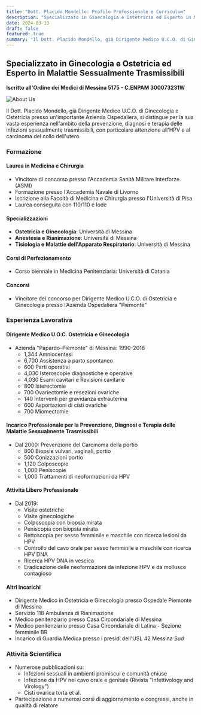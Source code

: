 ```yaml
---
title: "Dott. Placido Mondello: Profilo Professionale e Curriculum"
description: "Specializzato in Ginecologia e Ostetricia ed Esperto in Malattie Sessualmente Trasmissibili"
date: 2024-03-13
draft: false
featured: true
summary: "Il Dott. Placido Mondello, già Dirigente Medico U.C.O. di Ginecologia e Ostetricia presso un'importante Azienda Ospedaliera, si distingue per la sua vasta esperienza nell'ambito della prevenzione, diagnosi e terapia delle infezioni sessualmente trasmissibili, con particolare attenzione all'HPV e al carcinoma del collo dell'utero."
---
```


##  Specializzato in Ginecologia e Ostetricia ed Esperto in Malattie Sessualmente Trasmissibili

**Iscritto all'Ordine dei Medici di Messina 5175 - C.ENPAM 300073231W**

![About Us](/images/Dott-Placido-Mondello.png)

Il Dott. Placido Mondello, già Dirigente Medico U.C.O. di Ginecologia e Ostetricia presso un'importante Azienda Ospedaliera, si distingue per la sua vasta esperienza nell'ambito della prevenzione, diagnosi e terapia delle infezioni sessualmente trasmissibili, con particolare attenzione all'HPV e al carcinoma del collo dell'utero.

### Formazione

#### Laurea in Medicina e Chirurgia
- Vincitore di concorso presso l'Accademia Sanità Militare Interforze (ASMI)
- Formazione presso l'Accademia Navale di Livorno
- Iscrizione alla Facoltà di Medicina e Chirurgia presso l'Università di Pisa
- Laurea conseguita con 110/110 e lode

#### Specializzazioni
- **Ostetricia e Ginecologia**: Università di Messina
- **Anestesia e Rianimazione**: Università di Messina
- **Tisiologia e Malattie dell'Apparato Respiratorio**: Università di Messina

#### Corsi di Perfezionamento
- Corso biennale in Medicina Penitenziaria: Università di Catania

#### Concorsi
- Vincitore del concorso per Dirigente Medico U.C.O. di Ostetricia e Ginecologia presso l’Azienda Ospedaliera "Piemonte"

### Esperienza Lavorativa

#### Dirigente Medico U.O.C. Ostetricia e Ginecologia
- Azienda "Papardo-Piemonte" di Messina: 1990-2018
  - 1,344 Amniocentesi
  - 6,700 Assistenza a parto spontaneo
  - 600 Parti operativi
  - 4,030 Isteroscopie diagnostiche e operative
  - 4,030 Esami cavitari e Revisioni cavitarie
  - 800 Isterectomie
  - 700 Ovariectomie e resezioni ovariche
  - 140 Interventi per gravidanza extrauterina
  - 600 Asportazioni di cisti ovariche
  - 700 Miomectomie

#### Incarico Professionale per la Prevenzione, Diagnosi e Terapia delle Malattie Sessualmente Trasmissibili
- Dal 2000: Prevenzione del Carcinoma della portio
  - 800 Biopsie vulvari, vaginali, portio
  - 500 Conizzazioni portio
  - 1,120 Colposcopie
  - 1,000 Peniscopie
  - 1,000 Trattamenti di neoformazioni da HPV

#### Attività Libero Professionale
- Dal 2019:
  - Visite ostetriche
  - Visite ginecologiche
  - Colposcopia con biopsia mirata
  - Peniscopia con biopsia mirata
  - Rettoscopia per sesso femminile e maschile con ricerca lesioni da HPV
  - Controllo del cavo orale per sesso femminile e maschile con ricerca HPV DNA
  - Ricerca HPV DNA in vescica
  - Eradicazione delle neoformazioni da infezione HPV e da mollusco contagioso

#### Altri Incarichi
- Dirigente Medico in Ostetricia e Ginecologia presso Ospedale Piemonte di Messina
- Servizio 118 Ambulanza di Rianimazione
- Medico penitenziario presso Casa Circondariale di Messina
- Medico penitenziario presso Casa Circondariale di Latina - Sezione femminile BR
- Incarico di Guardia Medica presso i presidi dell'USL 42 Messina Sud

### Attività Scientifica
- Numerose pubblicazioni su:
  - Infezioni sessuali in ambienti promiscui e comunità chiuse
  - Infezione da HPV nel cavo orale e genitale (Rivista "Infettivology and Virology")
  - Cisti ovarica torta et al.
- Partecipazione a numerosi corsi di aggiornamento e congressi, anche in qualità di relatore

